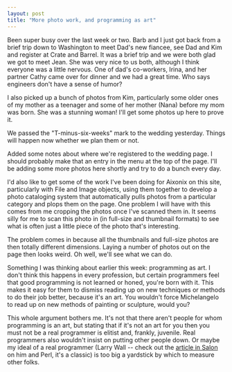 ```yaml
---
layout: post
title: "More photo work, and programming as art"
---
```




Been super busy over the last week or two. Barb and I just got back from a brief trip down to Washington to meet Dad's new fiancee, see Dad and Kim and register at Crate and Barrel. It was a brief trip and we were both glad we got to meet Jean. She was very nice to us both, although I think everyone was a little nervous. One of dad's co-workers, Irina, and her partner Cathy came over for dinner and we had a great time. Who says engineers don't have a sense of humor?

<p>I also picked up a bunch of photos from Kim, particularly some older ones of my mother as a teenager and some of her mother (Nana) before my mom was born. She was a stunning woman! I'll get some photos up here to prove it.</p>

<p>We passed the "T-minus-six-weeks" mark to the wedding yesterday. Things will happen now whether we plan them or not.</p>

<p>Added some notes about where we're registered to the wedding page. I should probably make that an entry in the menu at the top of the page. I'll be adding some more photos here shortly and try to do a bunch every day.</p>

<p>I'd also like to get some of the work I've been doing for Aixonix on this site, particularly with File and Image objects, using them together to develop a photo cataloging system that automatically pulls photos from a particular category and plops them on the page. One problem I will have with this comes from me cropping the photos once I've scanned them in. It seems silly for me to scan this photo in (in full-size and thumbnail formats) to see what is often just a little piece of the photo that's interesting.</p>

<p>The problem comes in because all the thumbnails and full-size photos are then totally different dimensions. Laying a number of photos out on the page then looks weird. Oh well, we'll see what we can do.</p>

<p>Something I was thinking about earlier this week: programming as art. I don't think this happens in every profession, but certain programmers feel that good programming is not learned or honed, you're born with it. This makes it easy for them to dismiss reading up on new techniques or methods to do their job better, because it's an art. You wouldn't force Michelangelo to read up on new methods of painting or sculpture, would you?</p>

<p>This whole argument bothers me. It's not that there aren't people for whom programming is an art, but stating that if it's not an art for you then you must not be a real programmer is elitist and, frankly, juvenile. Real programmers also wouldn't insist on putting other people down. Or maybe my ideal of a real programmer (Larry Wall -- check out the <a href="http://www.salon.com/21st/feature/1998/10/cov_13feature.html">article in Salon</a> on him and Perl, it's a classic) is too big a yardstick by which to measure other folks. </p>


